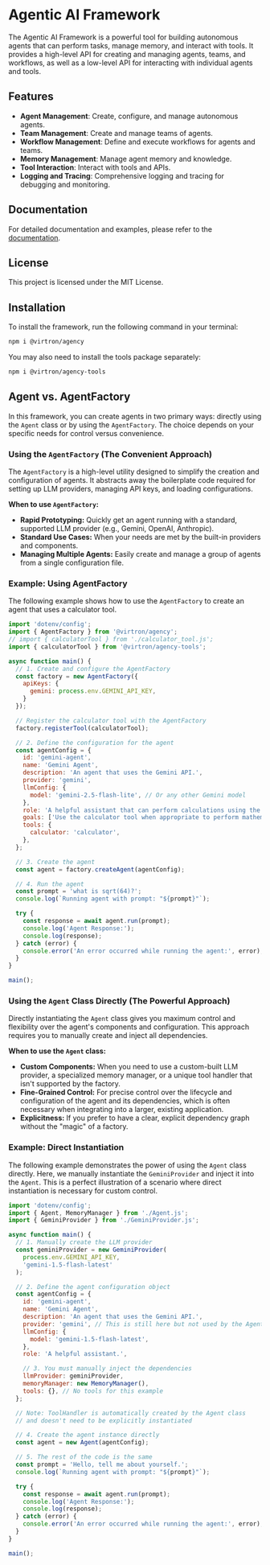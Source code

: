 # Agentic AI Framework

The Agentic AI Framework is a powerful tool for building autonomous agents that can perform tasks, manage memory, and interact with tools. It provides a high-level API for creating and managing agents, teams, and workflows, as well as a low-level API for interacting with individual agents and tools.

## Features

- **Agent Management**: Create, configure, and manage autonomous agents.
- **Team Management**: Create and manage teams of agents.
- **Workflow Management**: Define and execute workflows for agents and teams.
- **Memory Management**: Manage agent memory and knowledge.
- **Tool Interaction**: Interact with tools and APIs.
- **Logging and Tracing**: Comprehensive logging and tracing for debugging and monitoring.

## Documentation

For detailed documentation and examples, please refer to the [documentation](https://github.com/Vince489/Agentic-AI/wiki).

## License

This project is licensed under the MIT License.

## Installation

To install the framework, run the following command in your terminal:

```bash
npm i @virtron/agency
````

You may also need to install the tools package separately:

```bash
npm i @virtron/agency-tools
```

## Agent vs. AgentFactory

In this framework, you can create agents in two primary ways: directly using the `Agent` class or by using the `AgentFactory`. The choice depends on your specific needs for control versus convenience.

### Using the `AgentFactory` (The Convenient Approach)

The `AgentFactory` is a high-level utility designed to simplify the creation and configuration of agents. It abstracts away the boilerplate code required for setting up LLM providers, managing API keys, and loading configurations.

**When to use `AgentFactory`:**

  - **Rapid Prototyping:** Quickly get an agent running with a standard, supported LLM provider (e.g., Gemini, OpenAI, Anthropic).
  - **Standard Use Cases:** When your needs are met by the built-in providers and components.
  - **Managing Multiple Agents:** Easily create and manage a group of agents from a single configuration file.

### Example: Using AgentFactory

The following example shows how to use the `AgentFactory` to create an agent that uses a calculator tool.

```javascript
import 'dotenv/config';
import { AgentFactory } from '@virtron/agency';
// import { calculatorTool } from './calculator_tool.js';
import { calculatorTool } from '@virtron/agency-tools';

async function main() {
  // 1. Create and configure the AgentFactory
  const factory = new AgentFactory({
    apiKeys: {
      gemini: process.env.GEMINI_API_KEY,
    }
  });

  // Register the calculator tool with the AgentFactory
  factory.registerTool(calculatorTool);

  // 2. Define the configuration for the agent
  const agentConfig = {
    id: 'gemini-agent',
    name: 'Gemini Agent',
    description: 'An agent that uses the Gemini API.',
    provider: 'gemini',
    llmConfig: {
      model: 'gemini-2.5-flash-lite', // Or any other Gemini model
    },
    role: 'A helpful assistant that can perform calculations using the calculator tool.',
    goals: ['Use the calculator tool when appropriate to perform mathematical calculations.'],
    tools: {
      calculator: 'calculator', 
    },
  };

  // 3. Create the agent
  const agent = factory.createAgent(agentConfig);

  // 4. Run the agent
  const prompt = 'what is sqrt(64)?';
  console.log(`Running agent with prompt: "${prompt}"`);

  try {
    const response = await agent.run(prompt);
    console.log('Agent Response:');
    console.log(response);
  } catch (error) {
    console.error('An error occurred while running the agent:', error);
  }
}

main();
```

### Using the `Agent` Class Directly (The Powerful Approach)

Directly instantiating the `Agent` class gives you maximum control and flexibility over the agent's components and configuration. This approach requires you to manually create and inject all dependencies.

**When to use the `Agent` class:**

  - **Custom Components:** When you need to use a custom-built LLM provider, a specialized memory manager, or a unique tool handler that isn't supported by the factory.
  - **Fine-Grained Control:** For precise control over the lifecycle and configuration of the agent and its dependencies, which is often necessary when integrating into a larger, existing application.
  - **Explicitness:** If you prefer to have a clear, explicit dependency graph without the "magic" of a factory.

### Example: Direct Instantiation

The following example demonstrates the power of using the `Agent` class directly. Here, we manually instantiate the `GeminiProvider` and inject it into the `Agent`. This is a perfect illustration of a scenario where direct instantiation is necessary for custom control.

```javascript
import 'dotenv/config';
import { Agent, MemoryManager } from './Agent.js';
import { GeminiProvider } from './GeminiProvider.js';

async function main() {
  // 1. Manually create the LLM provider
  const geminiProvider = new GeminiProvider(
    process.env.GEMINI_API_KEY,
    'gemini-1.5-flash-latest'
  );

  // 2. Define the agent configuration object
  const agentConfig = {
    id: 'gemini-agent',
    name: 'Gemini Agent',
    description: 'An agent that uses the Gemini API.',
    provider: 'gemini', // This is still here but not used by the Agent class itself
    llmConfig: {
      model: 'gemini-1.5-flash-latest',
    },
    role: 'A helpful assistant.',

    // 3. You must manually inject the dependencies
    llmProvider: geminiProvider,
    memoryManager: new MemoryManager(),
    tools: {}, // No tools for this example
  };

  // Note: ToolHandler is automatically created by the Agent class
  // and doesn't need to be explicitly instantiated

  // 4. Create the agent instance directly
  const agent = new Agent(agentConfig);

  // 5. The rest of the code is the same
  const prompt = 'Hello, tell me about yourself.';
  console.log(`Running agent with prompt: "${prompt}"`);

  try {
    const response = await agent.run(prompt);
    console.log('Agent Response:');
    console.log(response);
  } catch (error) {
    console.error('An error occurred while running the agent:', error);
  }
}

main();
```
